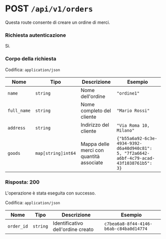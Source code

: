 # POST `/api/v1/orders`

Questa route consente di creare un ordine di merci.

### Richiesta autenticazione

Si.

### Corpo della richiesta

Codifica: `application/json`

| Nome        | Tipo               | Descrizione                              | Esempio                                                                                  |
| ----------- | ------------------ | ---------------------------------------- | ---------------------------------------------------------------------------------------- |
| `name`      | `string`           | Nome dell'ordine                         | `"ordine1"`                                                                              |
| `full_name` | `string`           | Nome completo del cliente                | `"Mario Rossi"`                                                                          |
| `address`   | `string`           | Indirizzo del cliente                    | `"Via Roma 10, Milano"`                                                                  |
| `goods`     | `map[string]int64` | Mappa delle merci con quantità associate | `{"b55a6a92-6c3e-4934-9392-d6a40d940c81": 5, "7f2a6642-a6bf-4c79-acad-43f1038761b5": 3}` |

### Risposta: 200

L'operazione è stata eseguita con successo.

Codifica: `application/json`

| Nome       | Tipo     | Descrizione                       | Esempio                                |
| ---------- | -------- | --------------------------------- | -------------------------------------- |
| `order_id` | `string` | Identificativo dell'ordine creato | `c7bea6a8-8f44-4146-b6ab-c84ba0d14774` |
